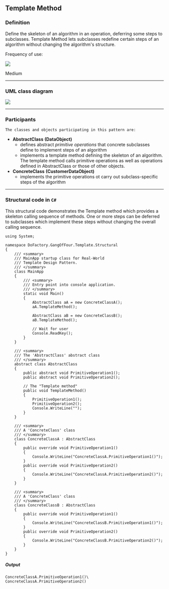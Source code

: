 ## Template Method

### Definition

Define the skeleton of an algorithm in an operation, deferring some steps to subclasses. Template Method lets subclasses redefine certain steps of an algorithm without changing the algorithm's structure.

Frequency of use:

![](https://www.dofactory.com/images/patterns/use_medium.jpg)

Medium

* * *

### UML class diagram

![](https://www.dofactory.com/images/diagrams/net/template.gif)

* * *

### Participants

    The classes and objects participating in this pattern are:

-   **AbstractClass**  **(DataObject)**
    -   defines abstract _primitive operations_ that concrete subclasses define to implement steps of an algorithm
    -   implements a template method defining the skeleton of an algorithm. The template method calls primitive operations as well as operations defined in AbstractClass or those of other objects.
-   **ConcreteClass**  **(CustomerDataObject)**
    -   implements the primitive operations ot carry out subclass-specific steps of the algorithm

* * *

### Structural code in `C#`

This structural code demonstrates the Template method which provides a skeleton calling sequence of methods. One or more steps can be deferred to subclasses which implement these steps without changing the overall calling sequence.

    using System;

    namespace DoFactory.GangOfFour.Template.Structural
    {
        /// <summary>
        /// MainApp startup class for Real-World 
        /// Template Design Pattern.
        /// </summary>
        class MainApp
        {
            /// <summary>
            /// Entry point into console application.
            /// </summary>
            static void Main()
            {
                AbstractClass aA = new ConcreteClassA();
                aA.TemplateMethod();

                AbstractClass aB = new ConcreteClassB();
                aB.TemplateMethod();

                // Wait for user
                Console.ReadKey();
            }
        }

        /// <summary>
        /// The 'AbstractClass' abstract class
        /// </summary>
        abstract class AbstractClass
        {
            public abstract void PrimitiveOperation1();
            public abstract void PrimitiveOperation2();

            // The "Template method"
            public void TemplateMethod()
            {
                PrimitiveOperation1();
                PrimitiveOperation2();
                Console.WriteLine("");
            }
        }

        /// <summary>
        /// A 'ConcreteClass' class
        /// </summary>
        class ConcreteClassA : AbstractClass
        {
            public override void PrimitiveOperation1()
            {
                Console.WriteLine("ConcreteClassA.PrimitiveOperation1()");
            }
            public override void PrimitiveOperation2()
            {
                Console.WriteLine("ConcreteClassA.PrimitiveOperation2()");
            }
        }

        /// <summary>
        /// A 'ConcreteClass' class
        /// </summary>
        class ConcreteClassB : AbstractClass
        {
            public override void PrimitiveOperation1()
            {
                Console.WriteLine("ConcreteClassB.PrimitiveOperation1()");
            }
            public override void PrimitiveOperation2()
            {
                Console.WriteLine("ConcreteClassB.PrimitiveOperation2()");
            }
        }
    }

##### Output

    ConcreteClassA.PrimitiveOperation1()\
    ConcreteClassA.PrimitiveOperation2()
